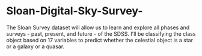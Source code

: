 # Sloan-Digital-Sky-Survey-
The Sloan Survey dataset will allow us to learn and explore all phases and surveys - past, present, and future - of the SDSS. I'll  be classifying the class object based on 17 variables to predict whether the celestial object is a star or a galaxy or a quasar. 

